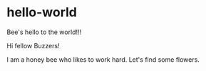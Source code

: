 # hello-world
Bee's hello to the world!!!

Hi fellow Buzzers!

I am a honey bee who likes to work hard.
Let's find some flowers.
